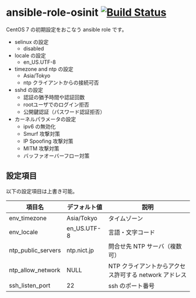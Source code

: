 # ansible-role-osinit [![Build Status](https://travis-ci.org/izumimatsuo/ansible-role-osinit.svg?branch=master)](https://travis-ci.org/izumimatsuo/ansible-role-osinit)

CentOS 7 の初期設定をおこなう ansible role です。

* selinux の設定
  * disabled
* locale の設定
  * en_US.UTF-8
* timezone and ntp の設定
  * Asia/Tokyo
  * ntp クライアントからの接続可否
* sshd の設定
  * 認証の猶予時間や認証回数
  * rootユーザでのログイン拒否
  * 公開鍵認証（パスワード認証拒否）
* カーネルパラメータの設定
  * ipv6 の無効化
  * Smurf 攻撃対策
  * IP Spoofing 攻撃対策
  * MITM 攻撃対策
  * バッファオーバーフロー対策

## 設定項目

以下の設定項目は上書き可能。

項目名                |デフォルト値|説明
----------------------|------------|-----------------------------------------------------
env_timezone          |Asia/Tokyo  |タイムゾーン
env_locale            |en_US.UTF-8 |言語・文字コード
ntp_public_servers    |ntp.nict.jp |問合せ先 NTP サーバ（複数可）
ntp_allow_network     |NULL        |NTP クライアントからアクセス許可する network アドレス
ssh_listen_port       |22          |ssh のポート番号
